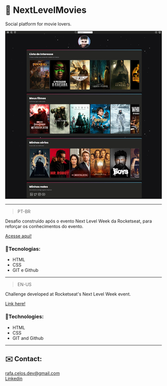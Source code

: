 # 🎥 NextLevelMovies
<p>Social platform for movie lovers.</p>

![preview](./.github/preview.png)

--------------------
> PT-BR
<p>Desafio construído após o evento Next Level Week da Rocketseat, para reforçar os conhecimentos do evento.</p>

[Acesse aqui!](https://rafacelos.github.io/NextLevel)

### 🦾Tecnologias:
- HTML
- CSS
- GIT e Github

------------------

> EN-US
<p>Challenge developed at Rocketseat's Next Level Week event.</p>

[Link here!](https://rafacelos.github.io/NextLevel)

### 🦾Technologies:
- HTML
- CSS
- GIT and Github
------------------

## ✉️ Contact:
<rafa.celos.dev@gmail.com></br>
<a href="www.linkedin.com/in/rafaeloliveiradev"> Linkedin </a>
